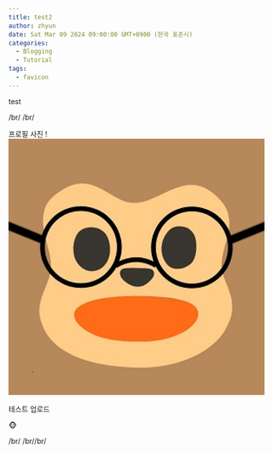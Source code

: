 ```yaml
---
title: test2
author: zhyun
date: Sat Mar 09 2024 09:00:00 GMT+0900 (한국 표준시)
categories:
  - Blogging
  - Tutorial
tags:
  - favicon
---
```


test

/br/
/br/

프로필 사진 !
![image](/assets/img/2024-03-09-test-2/profile.png)

테스트 업로드




🐵

/br/
/br//br/




